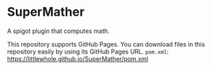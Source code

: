# SuperMather
A spigot plugin that computes math.

This repository supports GitHub Pages. You can download files in this repository easily by using its GitHub Pages URL.
`pom.xml`: https://littlewhole.github.io/SuperMather/pom.xml
